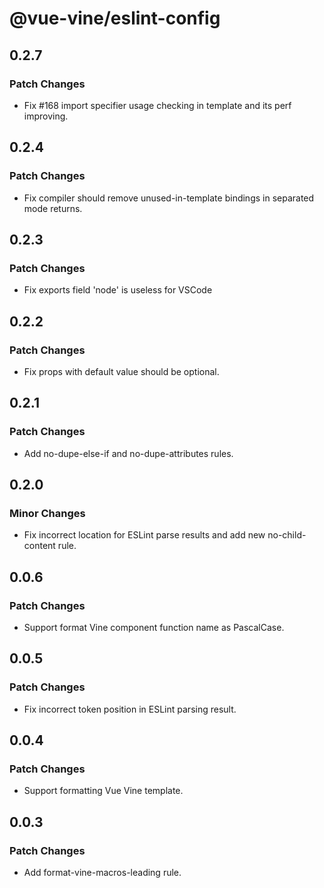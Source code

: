 # @vue-vine/eslint-config

## 0.2.7

### Patch Changes

- Fix #168 import specifier usage checking in template and its perf improving.

## 0.2.4

### Patch Changes

- Fix compiler should remove unused-in-template bindings in separated mode returns.

## 0.2.3

### Patch Changes

- Fix exports field 'node' is useless for VSCode

## 0.2.2

### Patch Changes

- Fix props with default value should be optional.

## 0.2.1

### Patch Changes

- Add no-dupe-else-if and no-dupe-attributes rules.

## 0.2.0

### Minor Changes

- Fix incorrect location for ESLint parse results and add new no-child-content rule.

## 0.0.6

### Patch Changes

- Support format Vine component function name as PascalCase.

## 0.0.5

### Patch Changes

- Fix incorrect token position in ESLint parsing result.

## 0.0.4

### Patch Changes

- Support formatting Vue Vine template.

## 0.0.3

### Patch Changes

- Add format-vine-macros-leading rule.
